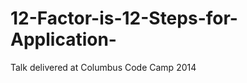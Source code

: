 12-Factor-is-12-Steps-for-Application-
======================================

Talk delivered at Columbus Code Camp 2014

